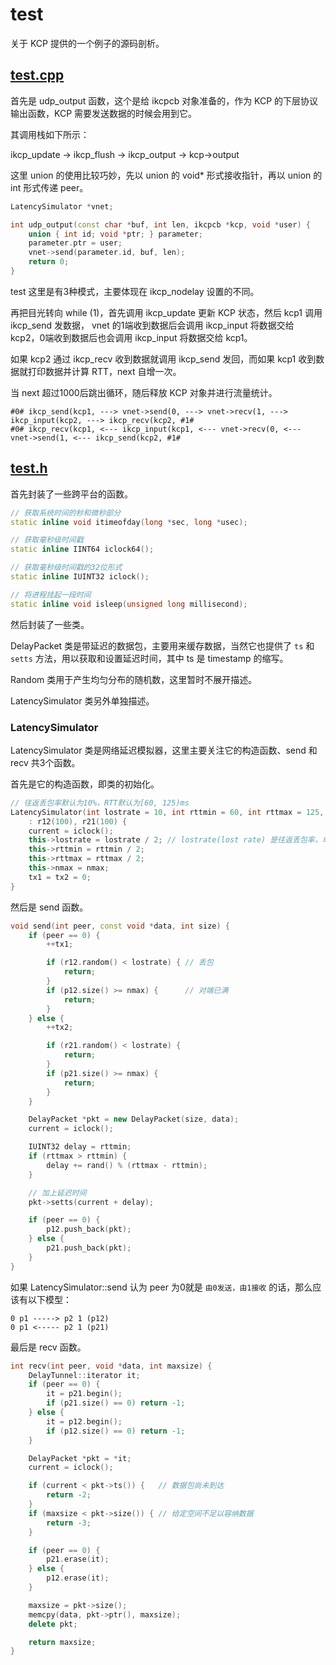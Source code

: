 # test

关于 KCP 提供的一个例子的源码剖析。

## [test.cpp](https://github.com/skywind3000/kcp/blob/master/test.cpp)

首先是 udp_output 函数，这个是给 ikcpcb 对象准备的，作为 KCP 的下层协议输出函数，KCP 需要发送数据的时候会用到它。

其调用栈如下所示：

ikcp_update -> ikcp_flush -> ikcp_output -> kcp->output

这里 union 的使用比较巧妙，先以 union 的 void* 形式接收指针，再以 union 的 int 形式传递 peer。

```cpp
LatencySimulator *vnet;

int udp_output(const char *buf, int len, ikcpcb *kcp, void *user) {
    union { int id; void *ptr; } parameter;
    parameter.ptr = user;
    vnet->send(parameter.id, buf, len);
    return 0;
}
```

test 这里是有3种模式，主要体现在 ikcp_nodelay 设置的不同。

再把目光转向 while (1)，首先调用 ikcp_update 更新 KCP 状态，然后 kcp1 调用 ikcp_send 发数据，
vnet 的1端收到数据后会调用 ikcp_input 将数据交给 kcp2，0端收到数据后也会调用 ikcp_input 将数据交给 kcp1。

如果 kcp2 通过 ikcp_recv 收到数据就调用 ikcp_send 发回，而如果 kcp1 收到数据就打印数据并计算 RTT，next 自增一次。

当 next 超过1000后跳出循环，随后释放 KCP 对象并进行流量统计。

```
#0# ikcp_send(kcp1, ---> vnet->send(0, ---> vnet->recv(1, ---> ikcp_input(kcp2, ---> ikcp_recv(kcp2, #1#
#0# ikcp_recv(kcp1, <--- ikcp_input(kcp1, <--- vnet->recv(0, <--- vnet->send(1, <--- ikcp_send(kcp2, #1#
```

## [test.h](https://github.com/skywind3000/kcp/blob/master/test.h)

首先封装了一些跨平台的函数。

```cpp
// 获取系统时间的秒和微秒部分
static inline void itimeofday(long *sec, long *usec);

// 获取毫秒级时间戳
static inline IINT64 iclock64();

// 获取毫秒级时间戳的32位形式
static inline IUINT32 iclock();

// 将进程挂起一段时间
static inline void isleep(unsigned long millisecond);
```

然后封装了一些类。

DelayPacket 类是带延迟的数据包，主要用来缓存数据，当然它也提供了 `ts` 和 `setts` 方法，用以获取和设置延迟时间，其中 ts 是 timestamp 的缩写。

Random 类用于产生均匀分布的随机数，这里暂时不展开描述。

LatencySimulator 类另外单独描述。

### LatencySimulator

LatencySimulator 类是网络延迟模拟器，这里主要关注它的构造函数、send 和 recv 共3个函数。

首先是它的构造函数，即类的初始化。

```cpp
// 往返丢包率默认为10%，RTT默认为[60, 125)ms
LatencySimulator(int lostrate = 10, int rttmin = 60, int rttmax = 125, int nmax = 1000)
    : r12(100), r21(100) {
    current = iclock();
    this->lostrate = lostrate / 2; // lostrate(lost rate) 是往返丢包率，单程要除以2
    this->rttmin = rttmin / 2;
    this->rttmax = rttmax / 2;
    this->nmax = nmax;
    tx1 = tx2 = 0;
}
```

然后是 send 函数。

```cpp
void send(int peer, const void *data, int size) {
    if (peer == 0) {
        ++tx1;

        if (r12.random() < lostrate) { // 丢包
            return;
        }
        if (p12.size() >= nmax) {      // 对端已满
            return;
        }
    } else {
        ++tx2;

        if (r21.random() < lostrate) {
            return;
        }
        if (p21.size() >= nmax) {
            return;
        }
    }

    DelayPacket *pkt = new DelayPacket(size, data);
    current = iclock();

    IUINT32 delay = rttmin;
    if (rttmax > rttmin) {
        delay += rand() % (rttmax - rttmin);
    }

    // 加上延迟时间
    pkt->setts(current + delay);

    if (peer == 0) {
        p12.push_back(pkt);
    } else {
        p21.push_back(pkt);
    }
}
```

如果 LatencySimulator::send 认为 peer 为0就是 `由0发送，由1接收` 的话，那么应该有以下模型：

```
0 p1 -----> p2 1 (p12)
0 p1 <----- p2 1 (p21)
```

最后是 recv 函数。

```cpp
int recv(int peer, void *data, int maxsize) {
    DelayTunnel::iterator it;
    if (peer == 0) {
        it = p21.begin();
        if (p21.size() == 0) return -1;
    } else {
        it = p12.begin();
        if (p12.size() == 0) return -1;
    }

    DelayPacket *pkt = *it;
    current = iclock();

    if (current < pkt->ts()) {   // 数据包尚未到达
        return -2;
    }
    if (maxsize < pkt->size()) { // 给定空间不足以容纳数据
        return -3;
    }

    if (peer == 0) {
        p21.erase(it);
    } else {
        p12.erase(it);
    }

    maxsize = pkt->size();
    memcpy(data, pkt->ptr(), maxsize);
    delete pkt;

    return maxsize;
}
```
